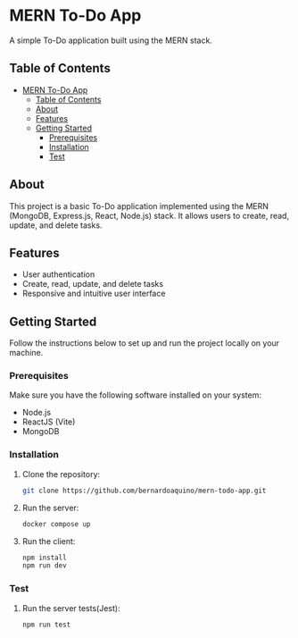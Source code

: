 # MERN To-Do App

A simple To-Do application built using the MERN stack. 

## Table of Contents

- [MERN To-Do App](#mern-to-do-app)
  - [Table of Contents](#table-of-contents)
  - [About](#about)
  - [Features](#features)
  - [Getting Started](#getting-started)
    - [Prerequisites](#prerequisites)
    - [Installation](#installation)
    - [Test](#test)

## About

This project is a basic To-Do application implemented using the MERN (MongoDB, Express.js, React, Node.js) stack. It allows users to create, read, update, and delete tasks.

## Features

- User authentication
- Create, read, update, and delete tasks
- Responsive and intuitive user interface

## Getting Started

Follow the instructions below to set up and run the project locally on your machine.

### Prerequisites

Make sure you have the following software installed on your system:

- Node.js
- ReactJS (Vite)
- MongoDB

### Installation

1. Clone the repository:

   ```bash
   git clone https://github.com/bernardoaquino/mern-todo-app.git

   ```

2. Run the server:

   ```bash
   docker compose up

   ```

3. Run the client:

   ```bash
   npm install
   npm run dev
   ```

### Test

1. Run the server tests(Jest):

   ```bash
   npm run test
   ```
